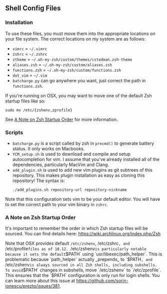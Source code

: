 Shell Config Files
------------------

### Installation
To use these files, you must move them into the appropriate locations on your file system. The correct locations on my system are as follows:

* `vimrc` = `~/.vimrc`
* `zshrc` = `~/.zshrc`
* `ztheme` = `~/.oh-my-zsh/custom/themes/cstedman.zsh-theme`
* `aliases.zsh` = `~/.oh-my-zsh/custom/aliases.zsh`
* `functions.zsh` = `~/.oh-my-zsh/custom/functions.zsh`
* `dot_vim` = `~/.vim`
* `batcharge.py` can go anywhere you want, just correct the path in `functions.zsh`.

If you're running on OSX, you may want to move one of the default Zsh startup files like so:
```
sudo mv /etc/{zshenv,zprofile}
```
See [A Note on Zsh Startup Order](README.md#a-note-on-zsh-startup-order) for more information.

### Scripts

* `batcharge.py` is a script called by zsh in `precmd()` to generate battery status. It only works on Macbooks.
* `YCM_setup.sh` is used to download and compile and setup autocompletion for vim. I assume that you've already installed all of the dependencies, particularly MacVim and Clang.
* `add_plugin.sh` is used to add new vim plugins as git subtrees of this repository. This makes plugin installation as easy as cloning this repository! The syntax is:
  ```
  ./add_plugins.sh repository-url repository-nickname
  ```

Note that this configuration sets vim to be your default editor. You will have to set the correct path to your vim binary in `zshrc`.

### A Note on Zsh Startup Order

It's important to remember the order in which Zsh startup files will be sourced. You can find details here:
https://wiki.archlinux.org/index.php/Zsh

Note that OSX provides default `/etc/zshenv`, /etc/zshrc`, and `/etc/profile` files as of 10.12. 
`/etc/zshenv` is particularly notable because it sets the default `$PATH` using `usr/libexec/path_helper`.
This is problematic because `path_helper` actually _prepends_ to `$PATH`, and `/etc/zshenv` is always sourced in all Zsh
shells, including subshells. To avoid `$PATH` changes in subshells, move `/etc/zshenv` to `/etc/zprofile`. This ensures
that the `$PATH` configuration is only run for login shells. You can learn more about this issue at
https://github.com/sorin-ionescu/prezto/issues/381.
